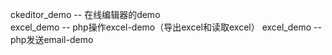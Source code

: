 ckeditor_demo -- 在线编辑器的demo <br />
excel_demo    -- php操作excel-demo（导出excel和读取excel）
excel_demo    -- php发送email-demo
